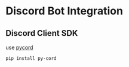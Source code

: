 # Discord Bot Integration

## Discord Client SDK

use [pycord](https://guide.pycord.dev/installation)

``` shell
pip install py-cord
```

